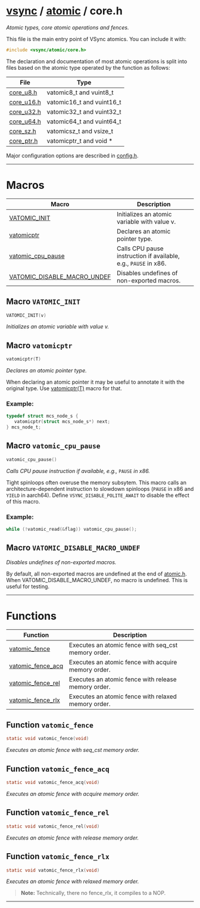 #  [vsync](../README.md) / [atomic](README.md) / core.h
_Atomic types, core atomic operations and fences._ 

This file is the main entry point of VSync atomics. You can include it with:



```c
#include <vsync/atomic/core.h>
```



The declaration and documentation of most atomic operations is split into files based on the atomic type operated by the function as follows:



| File   |Type    |
| --- | --- |
| [core_u8.h](core_u8.h.md)   |vatomic8_t and vuint8_t    |
| [core_u16.h](core_u16.h.md)   |vatomic16_t and vuint16_t    |
| [core_u32.h](core_u32.h.md)   |vatomic32_t and vuint32_t    |
| [core_u64.h](core_u64.h.md)   |vatomic64_t and vuint64_t    |
| [core_sz.h](core_sz.h.md)   |vatomicsz_t and vsize_t    |
| [core_ptr.h](core_ptr.h.md)   |vatomicptr_t and void *   |



Major configuration options are described in [config.h](config.h.md). 

---
# Macros 

| Macro | Description |
|---|---|
| [VATOMIC_INIT](core.h.md#macro-vatomic_init) | Initializes an atomic variable with value v.  |
| [vatomicptr](core.h.md#macro-vatomicptr) | Declares an atomic pointer type.  |
| [vatomic_cpu_pause](core.h.md#macro-vatomic_cpu_pause) | Calls CPU pause instruction if available, e.g., `PAUSE` in x86.  |
| [VATOMIC_DISABLE_MACRO_UNDEF](core.h.md#macro-vatomic_disable_macro_undef) | Disables undefines of non-exported macros.  |

##  Macro `VATOMIC_INIT`

```c
VATOMIC_INIT(v)
```

 
_Initializes an atomic variable with value v._ 



##  Macro `vatomicptr`

```c
vatomicptr(T)
```

 
_Declares an atomic pointer type._ 


When declaring an atomic pointer it may be useful to annotate it with the original type. Use [vatomicptr(T)](core.h.md#macro-vatomicptr) macro for that.


### Example:



```c
typedef struct mcs_node_s {
   vatomicptr(struct mcs_node_s*) next;
} mcs_node_t;
```

 


##  Macro `vatomic_cpu_pause`

```c
vatomic_cpu_pause()
```

 
_Calls CPU pause instruction if available, e.g.,_ `PAUSE` _in x86._ 


Tight spinloops often overuse the memory subsytem. This macro calls an architecture-dependent instruction to slowdown spinloops (`PAUSE` in x86 and `YIELD` in aarch64). Define `VSYNC_DISABLE_POLITE_AWAIT` to disable the effect of this macro.


### Example:



```c
while (!vatomic_read(&flag)) vatomic_cpu_pause();
```

 


##  Macro `VATOMIC_DISABLE_MACRO_UNDEF`

 
_Disables undefines of non-exported macros._ 


By default, all non-exported macros are undefined at the end of [atomic.h](../atomic.h.md). When VATOMIC_DISABLE_MACRO_UNDEF, no macro is undefined. This is useful for testing. 


---
# Functions 

| Function | Description |
|---|---|
| [vatomic_fence](core.h.md#function-vatomic_fence) | Executes an atomic fence with seq_cst memory order.  |
| [vatomic_fence_acq](core.h.md#function-vatomic_fence_acq) | Executes an atomic fence with acquire memory order.  |
| [vatomic_fence_rel](core.h.md#function-vatomic_fence_rel) | Executes an atomic fence with release memory order.  |
| [vatomic_fence_rlx](core.h.md#function-vatomic_fence_rlx) | Executes an atomic fence with relaxed memory order.  |

##  Function `vatomic_fence`

```c
static void vatomic_fence(void)
``` 
_Executes an atomic fence with seq_cst memory order._ 



##  Function `vatomic_fence_acq`

```c
static void vatomic_fence_acq(void)
``` 
_Executes an atomic fence with acquire memory order._ 



##  Function `vatomic_fence_rel`

```c
static void vatomic_fence_rel(void)
``` 
_Executes an atomic fence with release memory order._ 



##  Function `vatomic_fence_rlx`

```c
static void vatomic_fence_rlx(void)
``` 
_Executes an atomic fence with relaxed memory order._ 


> **Note:** Technically, there no fence_rlx, it compiles to a NOP. 



---

